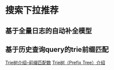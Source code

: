 # 搜索下拉推荐
## 基于全量日志的自动补全模型


## 基于历史查询query的trie前缀匹配
[Trie树介绍–前缀匹配数](http://www.wyqbupt.com/2014/07/15/trie%E6%A0%91%E4%BB%8B%E7%BB%8D-%E5%89%8D%E7%BC%80%E5%8C%B9%E9%85%8D%E6%95%B0/)
[Trie树（Prefix Tree）介绍](https://blog.csdn.net/lisonglisonglisong/article/details/45584721)
